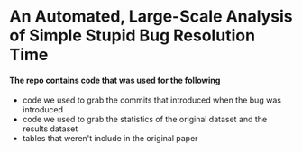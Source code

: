 # An Automated, Large-Scale Analysis of Simple Stupid Bug Resolution Time

#### The repo contains code that was used for the following 
- code we used to grab the commits that introduced when the bug was introduced 
- code we used to grab the statistics of the original dataset and the results dataset 
- tables that weren't include in the original paper
